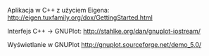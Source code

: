 Aplikacja w C++ z użyciem Eigena:
http://eigen.tuxfamily.org/dox/GettingStarted.html

Interfejs C++ -> GNUPlot:
http://stahlke.org/dan/gnuplot-iostream/

Wyświetlanie w GNUPlot
http://gnuplot.sourceforge.net/demo_5.0/